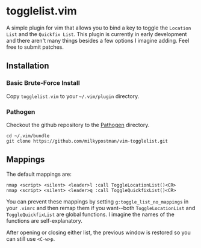 # togglelist.vim

A simple plugin for vim that allows you to bind a key to toggle the `Location List` and the `Quickfix List`. This plugin is currently in early development and there aren't many things besides a few options I imagine adding. Feel free to submit patches.

## Installation

### Basic Brute-Force Install

Copy `togglelist.vim` to your `~/.vim/plugin` directory.

### Pathogen

Checkout the github repository to the [Pathogen](https://github.com/tpope/vim-pathogen) directory.

    cd ~/.vim/bundle
    git clone https://github.com/milkypostman/vim-togglelist.git


## Mappings

The default mappings are:

    nmap <script> <silent> <leader>l :call ToggleLocationList()<CR>
    nmap <script> <silent> <leader>q :call ToggleQuickfixList()<CR>

You can prevent these mappings by setting `g:toggle_list_no_mappings` in your `.vimrc` and then remap them if you want--both `ToggleLocationList` and `ToggleQuickfixList` are global functions. I imagine the names of the functions are self-explanatory.

After opening or closing either list, the previous window is restored so you can still use `<C-w>p`.


